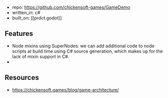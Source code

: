 
- repo: https://github.com/chickensoft-games/GameDemo
- written_in: c#
- built_on: [[prdct.godot]]

## Features

-  Node mixins using SuperNodes: we can add additional code to node scripts at build time using C# source generation, which makes up for the lack of mixin support in C#.
-  

## Resources

- https://chickensoft.games/blog/game-architecture/